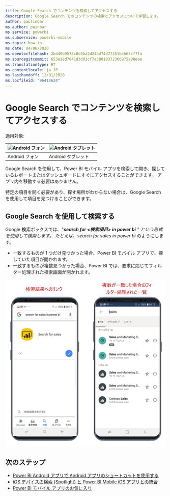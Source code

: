 ```yaml
---
title: Google Search でコンテンツを検索してアクセスする
description: Google Search でのコンテンツの検索とアクセスについて学習します。
author: paulinbar
ms.author: painbar
ms.service: powerbi
ms.subservice: powerbi-mobile
ms.topic: how-to
ms.date: 04/06/2020
ms.openlocfilehash: 2bd49b9578c8c0ba2d24bd74d77251bc663cf7fa
ms.sourcegitcommit: 653e18d7041d3dd1cf7a38010372366975a98eae
ms.translationtype: HT
ms.contentlocale: ja-JP
ms.lasthandoff: 12/01/2020
ms.locfileid: "96414624"
---
```

# <a name="find-and-access-your-content-with-google-search"></a>Google Search でコンテンツを検索してアクセスする

適用対象:

| ![Android フォン](./media/mobile-app-find-access-google-search/android-logo-40-px.png) | ![Android タブレット](./media/mobile-app-find-access-google-search/android-logo-40-px.png) |
|:--- |:--- |
| Android フォン |Android タブレット |

Google Search を使用して、Power BI モバイル アプリを検索して開き、探しているレポートまたはダッシュボードにすぐにアクセスすることができます。 アプリ内を移動する必要はありません。

特定の項目を開く必要があり、探す場所がわからない場合は、Google Search を使用して項目を見つけることができます。

## <a name="search-using-google-search"></a>Google Search を使用して検索する

Google 検索ボックスでは、"***search for &lt;検索項目&gt; in power bi** _" という形式を使用して検索します。 たとえば、_*search for sales in power bi** のようにします。

* 一致するものが 1 つだけ見つかった場合、Power BI モバイル アプリで、探していた項目が開かれます。
* 一致するものが複数見つかった場合、Power BI では、要求に応じてフィルター処理された検索画面が開かれます。

![Android 用 Power BI モバイル アプリでの Google Search の結果](media/mobile-app-find-access-google-search/mobile-google-search.png)

## <a name="next-steps"></a>次のステップ
* [Power BI Android アプリで Android アプリのショートカットを使用する](mobile-app-quick-access-shortcuts.md)
* [iOS デバイスの検索 (Spotlight) と Power BI Mobile iOS アプリとの統合](mobile-apps-ios-search-integration.md)
* [Power BI モバイル アプリのお気に入り](mobile-apps-favorites.md)
